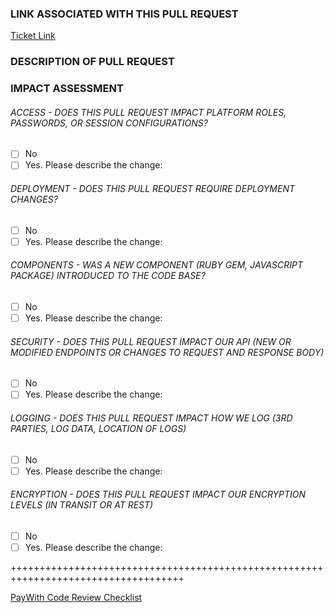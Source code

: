 ### LINK ASSOCIATED WITH THIS PULL REQUEST
[Ticket Link](https://www.example.com)

### DESCRIPTION OF PULL REQUEST

### IMPACT ASSESSMENT

###### ACCESS - DOES THIS PULL REQUEST IMPACT PLATFORM ROLES, PASSWORDS, OR SESSION CONFIGURATIONS?
- [ ] No
- [ ] Yes. Please describe the change:

###### DEPLOYMENT - DOES THIS PULL REQUEST REQUIRE DEPLOYMENT CHANGES?
- [ ] No
- [ ] Yes. Please describe the change:

###### COMPONENTS - WAS A NEW COMPONENT (RUBY GEM, JAVASCRIPT PACKAGE) INTRODUCED TO THE CODE BASE?
- [ ] No
- [ ] Yes. Please describe the change:

###### SECURITY - DOES THIS PULL REQUEST IMPACT OUR API (NEW OR MODIFIED ENDPOINTS OR CHANGES TO REQUEST AND RESPONSE BODY)
- [ ] No
- [ ] Yes. Please describe the change:

###### LOGGING - DOES THIS PULL REQUEST IMPACT HOW WE LOG (3RD PARTIES, LOG DATA, LOCATION OF LOGS)
- [ ] No
- [ ] Yes. Please describe the change:

###### ENCRYPTION - DOES THIS PULL REQUEST IMPACT OUR ENCRYPTION LEVELS (IN TRANSIT OR AT REST)
- [ ] No
- [ ] Yes. Please describe the change:

++++++++++++++++++++++++++++++++++++++++++++++++++++++++++++++++++++++++++++++++++++

[PayWith Code Review Checklist](https://sites.google.com/paywith.com/paywith-wiki/development/procedures/change-management/code-review-checklist?authuser=0)
